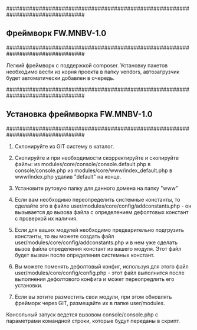 ################################################################################
##  Фреймворк FW.MNBV-1.0
################################################################################

Легкий фреймворк с поддержкой composer. Установку пакетов необходимо вести из
корня проекта в папку vendors, автозагрузчик будет автоматически добавлен в
очередь.

################################################################################
##  Установка фреймворка FW.MNBV-1.0
################################################################################

1. Склонируйте из GIT систему в каталог.

2. Скопируйте и при необходимости скорректируйте и скопируйте файлы:
    из modules/core/console/console.default.php в console/console.php
    из modules/core/www/index_default.php в www/index.php
удалив "default" на конце.

3. Установите рутовую папку для данного домена на папку "www"

4. Если вам необходимо переопределить системные константы, то сделайте это в 
файле user/modules/core/config/addconstants.php - он вызывается до вызова
файла с определением дефолтовых констант с проверкой их наличия.

5. Если для ваших модулей необходимо предварительно подгрузить константы, то
вы можете создать файл user/modules/core/config/addconstants.php и в нем уже
сделать вызов файла определения констант из вашего модуля. Этот файл будет 
вызван после определения системных констант.

6. Вы можете поменять дефолтовый конфиг, используя для этого файл
user/modules/core/config/config.php - этот файл выполнится после выполнения
дефолтового конфига и может переопредлить его установки.

7. Если вы хотите разместить свои модули, при этом обновлять фрейморк через GIT,
размещайте их в папке user/modules.

Консольный запуск ведется вызовом console/console.php с параметрами командной
строки, которые будут переданы в скрипт.